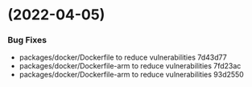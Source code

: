 #  (2022-04-05)


### Bug Fixes

* packages/docker/Dockerfile to reduce vulnerabilities 7d43d77
* packages/docker/Dockerfile-arm to reduce vulnerabilities 7fd23ac
* packages/docker/Dockerfile-arm to reduce vulnerabilities 93d2550



